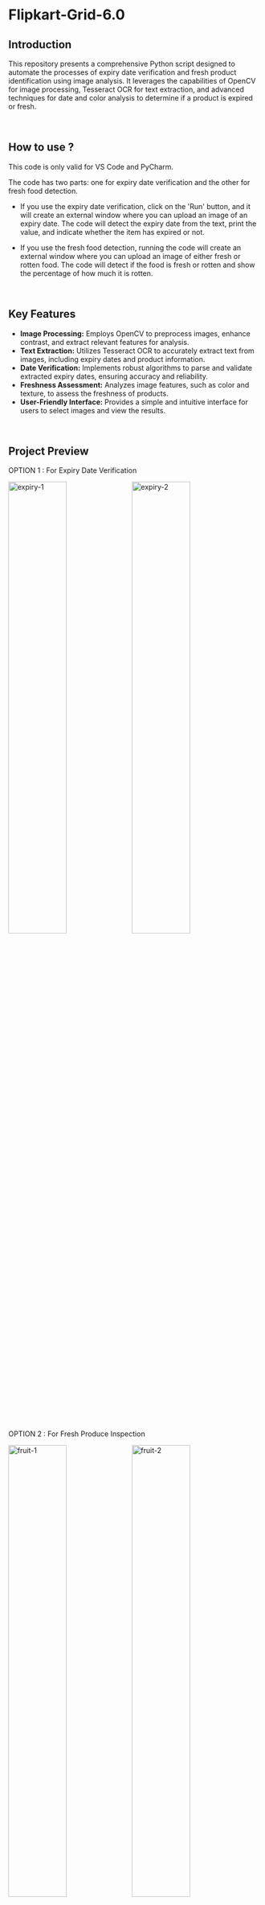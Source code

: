 # Flipkart-Grid-6.0
<h2>Introduction</h2>
<p>This repository presents a comprehensive Python script designed to automate the processes of expiry date verification and fresh product identification using image analysis. It leverages the capabilities of OpenCV for image processing, Tesseract OCR for text extraction, and advanced techniques for date and color analysis to determine if a product is expired or fresh.</p>
</br>

## How to use ?
This code is only valid for VS Code and PyCharm.

The code has two parts: one for expiry date verification and the other for fresh food detection.

*   If you use the expiry date verification, click on the 'Run' button, and it will create an external window where you can upload an image of an expiry date. The code will detect the expiry date from the text, print the value, and indicate whether the item has expired or not.

*   If you use the fresh food detection, running the code will create an external window where you can upload an image of either fresh or rotten food. The code will detect if the food is fresh or rotten and show the percentage of how much it is rotten.
</br>

## Key Features
* **Image Processing:** Employs OpenCV to preprocess images, enhance contrast, and extract relevant features for analysis.
* **Text Extraction:** Utilizes Tesseract OCR to accurately extract text from images, including expiry dates and product information.
* **Date Verification:** Implements robust algorithms to parse and validate extracted expiry dates, ensuring accuracy and reliability.
* **Freshness Assessment:** Analyzes image features, such as color and texture, to assess the freshness of products.
* **User-Friendly Interface:** Provides a simple and intuitive interface for users to select images and view the results.
</br>

## Project Preview
<p>OPTION 1 : For Expiry Date Verification </p>
<p><img src="Trained images/expiry-1.png" alt="expiry-1" width="48%"/>
<img src="Trained images/expiry-2.png" alt="expiry-2" width="48%"/></p>
<p>OPTION 2 : For Fresh Produce Inspection </p>
<p><img src="Trained images/fruit-1.png" alt="fruit-1" width="48%"/>
<img src="Trained images/fruit-2.png" alt="fruit-2" width="48%" /></p>
</br>

<h2>Explanation PPT</h2>
<p>Here is the link to the explanation ppt. <a href="https://github.com/Silent18Killer/Smart-Vision-Technology/tree/main/ppt">Click here</a></p>
</br>

<h2>Video Solution</h2>
<p>Here is the link to the video solution. <a href="https://github.com/Silent18Killer/Smart-Vision-Technology/tree/main/video_explanation">Click here</a></p>
</br>

<h2>Setting up Tesseract OCR</h2>

To download and set up Tesseract OCR, follow these steps:

**Step 1: Download Tesseract OCR**

1. Go to the official Tesseract GitHub page: [Tesseract at GitHub](https://github.com/tesseract-ocr/tesseract).

2. For Windows users, you can directly download the installer from [UB Mannheim Tesseract Repository](https://github.com/UB-Mannheim/tesseract/wiki):

   - Choose the latest version of the Windows installer (usually it will be an `.exe` file).
   - Download the file and run the installer.

**Step 2: Install Python Libraries**

To use Tesseract with Python, you will need to install the pytesseract library:

```
pip install pytesseract
```

**Step 3: Configure Tesseract in Python (Windows)**
</br></br>
Once Tesseract is installed, you will need to point Python to the `tesseract.exe` file. Here’s how to do that:

1. **Find the Tesseract Executable**:
    - By default, Tesseract is installed in: `C:\Program Files\Tesseract-OCR\tesseract.exe`.
      
2. **Configure the Path in Python**: Add this line to your Python code to configure the path to the Tesseract executable:

```
import pytesseract
pytesseract.pytesseract.tesseract_cmd = r'C:\Program Files\Tesseract-OCR\tesseract.exe'
```

**Step 4 : Test the Setup**
</br>

You can use the following code to test if Tesseract is working:

```
from PIL import Image
import pytesseract

# Set the path to the Tesseract executable (for Windows)
pytesseract.pytesseract.tesseract_cmd = r'C:\Program Files\Tesseract-OCR\tesseract.exe'

# Open an image
image = Image.open('sample_image.png')

# Perform OCR on the image
text = pytesseract.image_to_string(image)

print("Detected Text:")
print(text)
```

**Step 5 : Add Tesseract to PATH (Optional)**

You can add the Tesseract folder to your system's PATH environment variable so that you don't need to specify the path to `tesseract.exe` in your Python script every time.

1. **Open System Properties**:
   - Go to **Control Panel > System and Security > System > Advanced System Settings**.

2. **Environment Variables**:
   - Click on **Environment Variables**.

3. **Edit PATH**:
   - Under **System variables**, find the **Path** variable, select it, and click **Edit**.

4. **Add New Path**:
   - Click **New** and add the path to the Tesseract executable (e.g., `C:\Program Files\Tesseract-OCR\`).

After this step, you will no longer need to explicitly define the path to the Tesseract executable in your Python code.
</br>
</br>

<h2>Installation</h2>
For expiration_date_verification.py ( to verify the expiry date of a packaged item )
</br>


1. Run the following commands for the installation of the requireds libraries:

```
pip install pillow pytesseract opencv-python numpy

[Note: If error is met while installing, then run the install command separately.
For example, pip install opencv-python, pip install numpy, pip install pillow, pip install pytesseract]
```

2. Run the Python file using the following command:

```
  python expiration_date_verification.py
```

</br>
For fresh_produce_inspection.py ( to inspect the quality of fresh produce )
</br>
1. Run the following commands for the installation of the requireds libraries:

```
pip install opencv-python numpy

[Note: If error is met while installing, then run the install command separately.
For example, pip install opencv-python, pip install numpy]
```

2. Run the Python file using the following command:

```
  python fresh_produce_inspection.py
```
</br>

## How to use the application



<h2>License</h2>
<p>This project is released under the MIT License. See the <a href="https://github.com/Silent18Killer/Face-Emotion-Recognition/blob/main/LICENSE">LICENSE</a> file for more information.</p>
</br>

<h2>Programming Languages Used</h2>
<div align="center">
  <img aligh="center" src="https://skillicons.dev/icons?i=python,opencv" alt="Languages and Tools">
</div>
</br>

<h2>Developers</h2>
<ul>
  <li><a href="https://github.com/Silent18Killer">Kaustabh Shit</a></li>
  <li><a href="https://github.com/deepcodess">Deep Saha</a></li>
  <li><a href="https://github.com/RanitaTripathy">Ranita Tripathy</a></li>
</ul>
